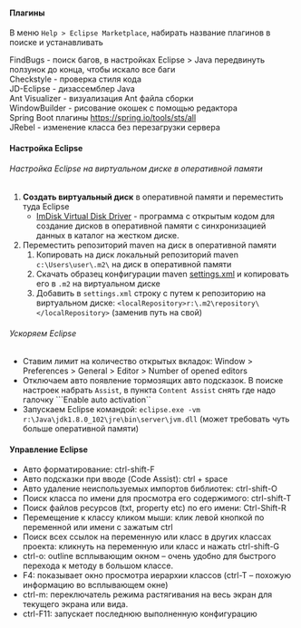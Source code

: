 #### Плагины

В меню ```Help > Eclipse Marketplace```, набирать название плагинов в поиске и устанавливать

FindBugs - поиск багов, в настройках Eclipse > Java передвинуть ползунок до конца, чтобы искало все баги  
Checkstyle - проверка стиля кода  
JD-Eclipse - дизассемблер Java  
Ant Visualizer - визуализация Ant файла сборки  
WindowBuilder - рисование окошек с помощью редактора  
Spring Boot плагины https://spring.io/tools/sts/all  
JRebel - изменение класса без перезагрузки сервера  

#### Настройка Eclipse

###### Настройка Eclipse на виртуальном диске в оперативной памяти

1. **Создать виртуальный диск** в оперативной памяти и переместить туда Eclipse
	* [ImDisk Virtual Disk Driver](http://www.ltr-data.se/opencode.html/) - программа с открытым кодом для создание дисков в оперативной памяти с синхронизацией данных в каталог на жестком диске.
2. Переместить репозиторий maven на диск в оперативной памяти
	1. Копировать на диск локальный репозиторий maven ```c:\Users\user\.m2\``` на диск в оперативной памяти
	2. Скачать образец конфигурации maven [settings.xml](https://github.com/apache/maven/blob/master/apache-maven/src/conf/settings.xml) и копировать его в ```.m2``` на виртуальном диске
	3. Добавить в ```settings.xml``` строку с путем к репозиторию на виртуальном диске: ```<localRepository>r:\.m2\repository\</localRepository>``` (заменив путь на свой)
	
###### Ускоряем Eclipse

* Ставим лимит на количество открытых вкладок: Window > Preferences > General > Editor > Number of opened editors
* Отключаем авто появление тормозящих авто подсказок. В поиске настроек набрать ```Assist```, в пункта ```Content Assist``` снять где надо галочку ```Enable auto activation``
* Запускаем Eclipse командой: ```eclipse.exe -vm r:\Java\jdk1.8.0_102\jre\bin\server\jvm.dll``` (может требовать чуть больше оперативной памяти)

#### Управление Eclipse

* Авто форматирование: ctrl-shift-F
* Авто подсказки при вводе (Code Assist): ctrl + space
* Авто удаление неиспользуемых импортов библиотек: ctrl-shift-O
* Поиск класса по имени для просмотра его содержимого: ctrl-shift-T
* Поиск файлов ресурсов (txt, property etc) по его имени: Ctrl-Shift-R
* Перемещение к классу кликом мыши: клик левой кнопкой по переменной или имени с зажатым ctrl
* Поиск всех ссылок на переменную или класс в других классах проекта: кликнуть на переменную или класс и нажать ctrl-shift-G
* ctrl-o: outline всплывающим окном – очень удобно для быстрого перехода к методу в большом классе. 
* F4: показывает окно просмотра иерархии классов (ctrl-T – похожую информацию во всплывающем окне) 
* ctrl-m: переключатель режима растягивания на весь экран для текущего экрана или вида. 
* ctrl-F11: запускает последнюю выполненную конфигурацию
